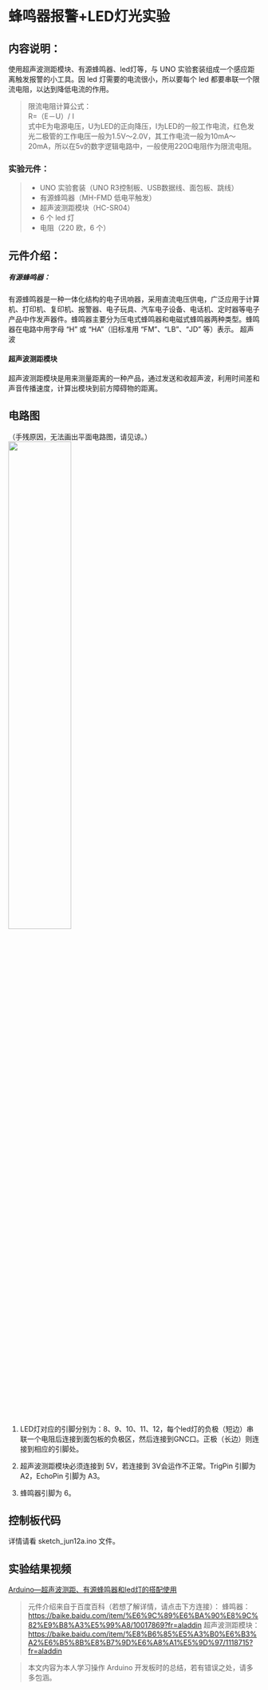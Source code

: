 # 蜂鸣器报警+LED灯光实验
## 内容说明：
使用超声波测距模块、有源蜂鸣器、led灯等，与 UNO 实验套装组成一个感应距离触发报警的小工具。因 led 灯需要的电流很小，所以要每个 led 都要串联一个限流电阻，以达到降低电流的作用。

> 限流电阻计算公式：
>  </br>
>  R=（E－U）/ I
>  </br>
> 式中E为电源电压，U为LED的正向降压，I为LED的一般工作电流，红色发光二极管的工作电压一般为1.5V～2.0V，其工作电流一般为10mA～20mA，所以在5v的数字逻辑电路中，一般使用220Ω电阻作为限流电阻。

### 实验元件：

>  - UNO 实验套装（UNO R3控制板、USB数据线、面包板、跳线）
>  - 有源蜂鸣器（MH-FMD 低电平触发）
>  - 超声波测距模块（HC-SR04）
>  - 6 个 led 灯
>  - 电阻（220 欧，6 个）
## 元件介绍：
##### 有源蜂鸣器：

有源蜂鸣器是一种一体化结构的电子讯响器，采用直流电压供电，广泛应用于计算机、打印机、复印机、报警器、电子玩具、汽车电子设备、电话机、定时器等电子产品中作发声器件。蜂鸣器主要分为压电式蜂鸣器和电磁式蜂鸣器两种类型。蜂鸣器在电路中用字母 “H” 或 “HA”（旧标准用 “FM”、“LB”、“JD” 等）表示。 超声波

#### 超声波测距模块
超声波测距模块是用来测量距离的一种产品，通过发送和收超声波，利用时间差和声音传播速度，计算出模块到前方障碍物的距离。

## 电路图
（手残原因，无法画出平面电路图，请见谅。）
 <img src="https://img-blog.csdnimg.cn/2019061421364540.png?x-oss-process=image/watermark,type_ZmFuZ3poZW5naGVpdGk,shadow_10,text_aHR0cHM6Ly9ibG9nLmNzZG4ubmV0L3FxXzQzMTUzNDE4" width="50%">
 

 1. LED灯对应的引脚分别为：8、9、10、11、12，每个led灯的负极（短边）串联一个电阻后连接到面包板的负极区，然后连接到GNC口。正极（长边）则连接到相应的引脚处。
    
 2. 超声波测距模块必须连接到 5V，若连接到 3V会运作不正常。TrigPin 引脚为 A2，EchoPin 引脚为 A3。

 3. 蜂鸣器引脚为 6。

## 控制板代码
详情请看 sketch_jun12a.ino 文件。

## 实验结果视频
[Arduino—超声波测距、有源蜂鸣器和led灯的搭配使用](https://v.youku.com/v_show/id_XNDIyODMyMjI2MA==.html?spm=a2h3j.8428770.3416059.1)

> 元件介绍来自于百度百科（若想了解详情，请点击下方连接）：
> 蜂鸣器：https://baike.baidu.com/item/%E6%9C%89%E6%BA%90%E8%9C%82%E9%B8%A3%E5%99%A8/10017869?fr=aladdin
> 超声波测距模块：https://baike.baidu.com/item/%E8%B6%85%E5%A3%B0%E6%B3%A2%E6%B5%8B%E8%B7%9D%E6%A8%A1%E5%9D%97/1118715?fr=aladdin

> 本文内容为本人学习操作 Arduino 开发板时的总结，若有错误之处，请多多包涵。

